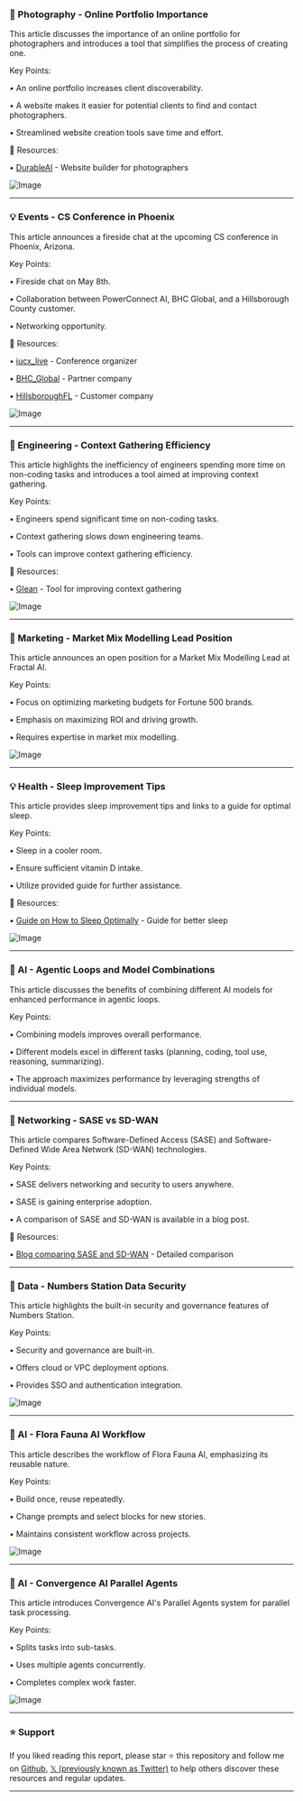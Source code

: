 ### 🚀 Photography - Online Portfolio Importance

This article discusses the importance of an online portfolio for photographers and introduces a tool that simplifies the process of creating one.

Key Points:

• An online portfolio increases client discoverability.


• A website makes it easier for potential clients to find and contact photographers.


• Streamlined website creation tools save time and effort.


🔗 Resources:

• [DurableAI](https://x.com/DurableAI) - Website builder for photographers

![Image](https://pbs.twimg.com/ext_tw_video_thumb/1908258048311013377/pu/img/Qx1nX2uKF8TrHNJE.jpg)

---
### 💡 Events -  CS Conference in Phoenix

This article announces a fireside chat at the upcoming CS conference in Phoenix, Arizona.

Key Points:

•  Fireside chat on May 8th.


•  Collaboration between PowerConnect AI, BHC Global, and a Hillsborough County customer.


•  Networking opportunity.



🔗 Resources:

• [iucx_live](https://x.com/iucx_live) - Conference organizer


• [BHC_Global](https://x.com/BHC_Global) - Partner company


• [HillsboroughFL](https://x.com/HillsboroughFL) - Customer company


![Image](https://pbs.twimg.com/media/Gnru_UOWcAAEzpS?format=jpg&name=small)

---
### 🤖 Engineering - Context Gathering Efficiency

This article highlights the inefficiency of engineers spending more time on non-coding tasks and introduces a tool aimed at improving context gathering.

Key Points:

• Engineers spend significant time on non-coding tasks.


• Context gathering slows down engineering teams.


• Tools can improve context gathering efficiency.



🔗 Resources:

• [Glean](https://x.com/glean) - Tool for improving context gathering


![Image](https://pbs.twimg.com/ext_tw_video_thumb/1907975535625654272/pu/img/Pcd_namQ6tAGtOk9.jpg)

---
### 🤖 Marketing - Market Mix Modelling Lead Position

This article announces an open position for a Market Mix Modelling Lead at Fractal AI.

Key Points:

•  Focus on optimizing marketing budgets for Fortune 500 brands.


•  Emphasis on maximizing ROI and driving growth.


•  Requires expertise in market mix modelling.


![Image](https://pbs.twimg.com/media/GnqlOWFaMAIbtV5?format=jpg&name=small)

---
### 💡 Health - Sleep Improvement Tips

This article provides sleep improvement tips and links to a guide for optimal sleep.


Key Points:

• Sleep in a cooler room.


• Ensure sufficient vitamin D intake.


• Utilize provided guide for further assistance.


🔗 Resources:

• [Guide on How to Sleep Optimally](https://hubs.ly/Q03dNw5r0) - Guide for better sleep


![Image](https://pbs.twimg.com/media/GnPZGJPXwAA_5Tz?format=jpg&name=small)

---
### 🤖 AI - Agentic Loops and Model Combinations

This article discusses the benefits of combining different AI models for enhanced performance in agentic loops.

Key Points:

• Combining models improves overall performance.


• Different models excel in different tasks (planning, coding, tool use, reasoning, summarizing).


•  The approach maximizes performance by leveraging strengths of individual models.


---
### 🤖 Networking - SASE vs SD-WAN

This article compares Software-Defined Access (SASE) and Software-Defined Wide Area Network (SD-WAN) technologies.

Key Points:

• SASE delivers networking and security to users anywhere.


• SASE is gaining enterprise adoption.


•  A comparison of SASE and SD-WAN is available in a blog post.


🔗 Resources:

• [Blog comparing SASE and SD-WAN](https://lightyear.ai/blogs/sase-how-does-it-work-and-how-does-it-compare-to-sd-wan) - Detailed comparison


---
### 🤖 Data - Numbers Station Data Security

This article highlights the built-in security and governance features of Numbers Station.

Key Points:

• Security and governance are built-in.


• Offers cloud or VPC deployment options.


• Provides SSO and authentication integration.


![Image](https://pbs.twimg.com/media/Gnn5r-faoAAlqC9?format=jpg&name=small)


---
### 🤖 AI - Flora Fauna AI Workflow

This article describes the workflow of Flora Fauna AI, emphasizing its reusable nature.

Key Points:

• Build once, reuse repeatedly.


• Change prompts and select blocks for new stories.


• Maintains consistent workflow across projects.


![Image](https://pbs.twimg.com/ext_tw_video_thumb/1907830459695759360/pu/img/MGByU-WgKzizQdHC.jpg)

---
### 🤖 AI - Convergence AI Parallel Agents

This article introduces Convergence AI's Parallel Agents system for parallel task processing.

Key Points:

• Splits tasks into sub-tasks.


• Uses multiple agents concurrently.


• Completes complex work faster.



![Image](https://pbs.twimg.com/amplify_video_thumb/1907786660072640513/img/wwrz6xq94CxSVlNY.jpg)


---

### ⭐️ Support

If you liked reading this report, please star ⭐️ this repository and follow me on [Github](https://github.com/Drix10), [𝕏 (previously known as Twitter)](https://x.com/DRIX_10_) to help others discover these resources and regular updates.

---